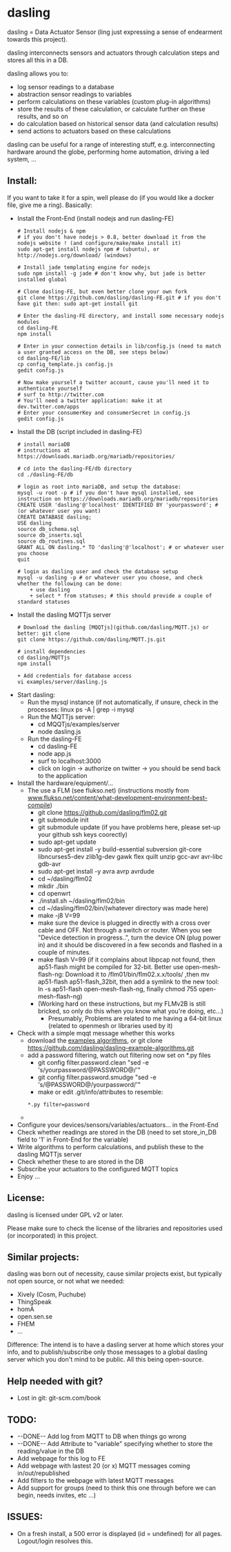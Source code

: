 dasling
=======

dasling = Data Actuator Sensor (ling just expressing a sense of endearment towards this project).

dasling interconnects sensors and actuators through calculation steps and stores all this in a DB.

dasling allows you to:
+ log sensor readings to a database
+ abstraction sensor readings to variables
+ perform calculations on these variables (custom plug-in algorithms)
+ store the results of these calculation, or calculate further on these results, and so on
+ do calculation based on historical sensor data (and calculation results) 
+ send actions to actuators based on these calculations

dasling can be useful for a range of interesting stuff, e.g. interconnecting hardware around the globe, performing home automation, driving a led system, ...

Install:
--------

If you want to take it for a spin, well please do (if you would like a docker file, give me a ring).
Basically:
+ Install the Front-End (install nodejs and run dasling-FE)
    ```
    # Install nodejs & npm
    # if you don't have nodejs > 0.8, better download it from the nodejs website ! (and configure/make/make install it)
    sudo apt-get install nodejs npm # (ubuntu), or http://nodejs.org/download/ (windows)

    # Install jade templating engine for nodejs
    sudo npm install -g jade # don't know why, but jade is better installed global
    
    # Clone dasling-FE, but even better clone your own fork
    git clone https://github.com/dasling/dasling-FE.git # if you don't have git then: sudo apt-get install git
    
    # Enter the dasling-FE directory, and install some necessary nodejs modules
    cd dasling-FE
    npm install
    
    # Enter in your connection details in lib/config.js (need to match a user granted access on the DB, see steps below)
    cd dasling-FE/lib
    cp config_template.js config.js
    gedit config.js
    
    # Now make yourself a twitter account, cause you'll need it to authenticate yourself
    # surf to http://twitter.com
    # You'll need a twitter application: make it at dev.twitter.com/apps
    # Enter your consumerKey and consumerSecret in config.js
    gedit config.js    
    
    ```
+ Install the DB (script included in dasling-FE)
    ```
    # install mariaDB
    # instructions at https://downloads.mariadb.org/mariadb/repositories/

    # cd into the dasling-FE/db directory
    cd ./dasling-FE/db
    
    # login as root into mariaDB, and setup the database:
    mysql -u root -p # if you don't have mysql installed, see instruction on https://downloads.mariadb.org/mariadb/repositories
    CREATE USER 'dasling'@'localhost' IDENTIFIED BY 'yourpassword'; #(or whatever user you want)
    CREATE DATABASE dasling;
    USE dasling
    source db_schema.sql
    source db_inserts.sql
    source db_routines.sql
    GRANT ALL ON dasling.* TO 'dasling'@'localhost'; # or whatever user you choose
    quit
    
    # login as dasling user and check the database setup
    mysql -u dasling -p # or whatever user you choose, and check whether the following can be done:
        + use dasling
        + select * from statuses; # this should provide a couple of standard statuses
    ```
+ Install the dasling MQTTjs server
    ```
    # Download the dasling [MQQTjs](github.com/dasling/MQTT.js) or better: git clone
    git clone https://github.com/dasling/MQTT.js.git
     
    # install dependencies 
    cd dasling/MQTTjs
    npm install

    + Add credentials for database access
    vi examples/server/dasling.js
    ```
+ Start dasling:
    + Run the mysql instance (if not automatically, if unsure, check in the processes: linux ps -A | grep -i mysql
    + Run the MQTTjs server:
        + cd MQQTjs/examples/server
        + node dasling.js
    + Run the dasling-FE
        + cd dasling-FE
        + node app.js
        + surf to localhost:3000
        + click on login -> authorize on twitter -> you should be send back to the application
+ Install the hardware/equipment/...
    + The use a FLM (see flukso.net) (instructions mostly from www.flukso.net/content/what-development-environment-best-compile)
        + git clone https://github.com/dasling/flm02.git
        + git submodule init
        + git submodule update (if you have problems here, please set-up your github ssh keys coorectly)
        + sudo apt-get update
        + sudo apt-get install -y build-essential subversion git-core libncurses5-dev zlib1g-dev gawk flex quilt unzip gcc-avr avr-libc gdb-avr
        + sudo apt-get install -y avra avrp avrdude
        + cd ~/dasling/flm02
        + mkdir ./bin
        + cd openwrt
        + ./install.sh ~/dasling/flm02/bin
        + cd ~/dasling/flm02/bin/(whatever directory was made here)
        + make -j8 V=99
        + make sure the device is plugged in directly with a cross over cable and OFF. Not through a switch or router. When you see "Device detection in progress..", turn the device ON (plug power in) and it should be discovered in a few seconds and flashed in a couple of minutes.
        + make flash V=99 (if it complains about libpcap not found, then ap51-flash might be compiled for 32-bit. Better use open-mesh-flash-ng: Download it to /flm01/bin/flm02.x.x/tools/ ,then mv ap51-flash ap51-flash_32bit, then add a symlink to the new tool: ln -s ap51-flash open-mesh-flash-ng, finally chmod 755 open-mesh-flash-ng)
        + (Working hard on these instructions, but my FLMv2B is still bricked, so only do this when you know what you're doing, etc...)
            + Presumably, Problems are related to me having a 64-bit linux (related to openmesh or libraries used by it) 
+ Check with a simple mqqt message whether this works
    + download the [examples algorithms](http://github.com/dasling/dasling-example-algorithms), or git clone https://github.com/dasling/dasling-example-algorithms.git
    + add a password filtering, watch out filtering now set on *.py files
        + git config filter.password.clean "sed -e 's/yourpassword/@PASSWORD@/'"
        + git config filter.password.smudge "sed -e 's/@PASSWORD@/yourpassword/'"
        + make or edit .git/info/attributes to resemble:
        ```
        *.py filter=password
        ```
     +
+ Configure your devices/sensors/variables/actuators... in the Front-End
+ Check whether readings are stored in the DB (need to set store_in_DB field to '1' in Front-End for the variable)
+ Write algorithms to perform calculations, and publish these to the dasling MQTTjs server
+ Check whether these to are stored in the DB
+ Subscribe your actuators to the configured MQTT topics
+ Enjoy ...

License:
--------
dasling is licensed under GPL v2 or later.

Please make sure to check the license of the libraries and repositories used (or incorporated) in this project.

Similar projects:
-----------------
dasling was born out of necessity, cause similar projects exist, but typically not open source, or not what we needed:
+ Xively (Cosm, Puchube)
+ ThingSpeak
+ homA
+ open.sen.se
+ FHEM
+ ...

Difference: The intend is to have a dasling server at home which stores your info, and to publish/subscribe only those messages to a global dasling server which you don't mind to be public.
All this being open-source.


Help needed with git?
------------
+ Lost in git: git-scm.com/book


TODO:
-----
+ --DONE-- Add log from MQTT to DB when things go wrong
+ --DONE-- Add Attribute to "variable" specifying whether to store the reading/value in the DB
+ Add webpage for this log to FE 
+ Add webpage with lastest 20 (or x) MQTT messages coming in/out/republished
+ Add filters to the webpage with latest MQTT messages
+ Add support for groups (need to think this one through before we can begin, needs invites, etc ...)

ISSUES:
-------
+ On a fresh install, a 500 error is displayed (id = undefined) for all pages. Logout/login resolves this. 
